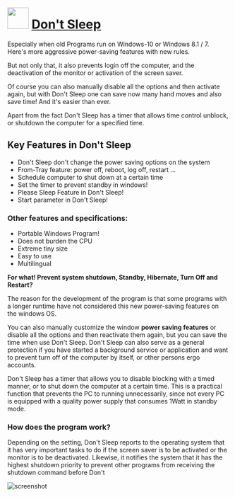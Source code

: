 ﻿# <img src="https://cdn.jsdelivr.net/gh/chtof/chocolatey-packages/automatic/dontsleep.portable/dontsleep.portable.png" width="48" height="48"/> [Don't Sleep](https://chocolatey.org/packages/dontsleep.portable)

Especially when old Programs run on Windows-10 or Windows 8.1 / 7. Here's more aggressive power-saving features with new rules. 

But not only that, it also prevents login off the computer, and the deactivation of the monitor or activation of the screen saver. 

Of course you can also manually disable all the options and then activate again, but with Don't Sleep one can save now many hand moves and also save time! And it's easier than ever. 

Apart from the fact Don't Sleep has a timer that allows time control unblock, or shutdown the computer for a specified time.   

## Key Features in Don't Sleep

- Don't Sleep don't change the power saving options on the system
- From-Tray feature: power off, reboot, log off,  restart ...
- Schedule computer to shut down at a certain time
- Set the timer to prevent standby in windows!
- Please Sleep Feature in Don't Sleep!
- Start parameter in Don't Sleep! 

### Other features and specifications:
- Portable Windows Program!
- Does not burden the CPU 
- Extreme tiny size 
- Easy to use 
- Multilingual 

**For what! Prevent system shutdown, Standby, Hibernate, Turn Off and Restart?**
 
The reason for the development of the program is that some programs with a longer runtime have not considered this new power-saving features on the windows OS. 

You can also manually customize the window **power saving features** or disable all the options and then reactivate them again, but you can save the time when use  Don't Sleep. Don't Sleep can also serve as a general protection if you have started a background service or application and want to prevent turn off of the computer by itself, or other persons ergo accounts. 

Don't Sleep has a timer that allows you to disable blocking with a timed manner, or to shut down the computer at a certain time. This is a practical function that prevents the PC to running unnecessarily, since not every PC is equipped with a quality power supply that consumes 1Watt in standby mode.

### How does the program work? 

Depending on the setting, Don't Sleep reports to the operating system that it has very important tasks to do if the screen saver is to be activated or the monitor is to be deactivated. Likewise, it notifies the system that it has the highest shutdown priority to prevent other programs from receiving the shutdown command before Don't

![screenshot](https://cdn.jsdelivr.net/gh/chtof/chocolatey-packages/automatic/dontsleep.portable/screenshot.png)